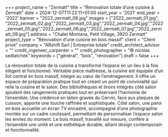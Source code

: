+++
project_name = "Zermatt"
title = "Rénovation totale d’une cuisine à Zermatt"
date = 2024-12-07T11:22:11+01:00
start_year = '2021'
end_year = '2022'
banner = "2022_zermatt_08.jpg"
images = ["2022_zermatt_01.jpg", "2022_zermatt_02.jpg","2022_zermatt_03.jpg","2022_zermatt_04.jpg","2022_zermatt_05.jpg","2022_zermatt_06.jpg","2022_zermatt_07.jpg","2022_zermatt_09.jpg"]
address = "Chalet Montana, Petit Village, 3920 Zermatt"
project_type = "Rénovation d’une cuisine en bois massif"
client = "Client privé"
company = "ARshift Sarl | Entreprise totale"
credit_architect_advisor = ""
credit_ingeneer_carpenter = ""
credit_photographer = "© nicolas sedlatchek"
keywords = ["général", "bois", "rénovation"]
draft = false
+++


La rénovation totale de la cuisine a transformé l’espace en un lieu à la fois élégant et fonctionnel. Véritable pièce maîtresse, la cuisine est équipée d’un îlot central en bois massif, intégré au cœur de l’aménagement. Il offre un espace de préparation pratique tout en créant un point de convivialité qui relie la cuisine et le salon. Des bibliothèques et tiroirs intégrés côté salon ajoutent des rangements pratiques tout en préservant l’harmonie de l’ensemble.
Une crédence en laiton gravée du Cervin, face aux plaques de cuisson, apporte une touche raffinée et sophistiquée. Côté salon, une paroi en bois accueille un écran TV encastré, accompagné d’une photographie montée sur un cadre coulissant, permettant de personnaliser l’espace selon les envies du moment. Le bois massif, travaillé sur mesure, confère à l’ensemble une unité et une esthétique durable, alliant design contemporain et fonctionnalité.